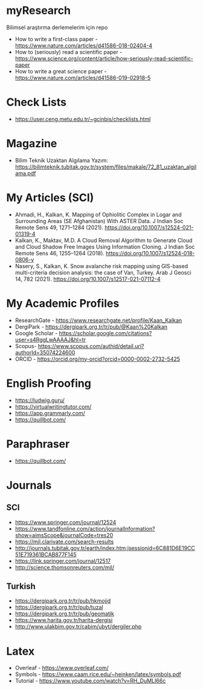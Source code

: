 # myResearch
Bilimsel araştırma derlemelerim için repo

* How to write a first-class paper - https://www.nature.com/articles/d41586-018-02404-4
* How to (seriously) read a scientific paper - https://www.science.org/content/article/how-seriously-read-scientific-paper
* How to write a great science paper - https://www.nature.com/articles/d41586-019-02918-5

# Check Lists
* https://user.ceng.metu.edu.tr/~gcinbis/checklists.html

# Magazine
* Bilim Teknik Uzaktan Algılama Yazım: https://bilimteknik.tubitak.gov.tr/system/files/makale/72_81_uzaktan_algilama.pdf

# My Articles (SCI)
* Ahmadi, H., Kalkan, K. Mapping of Ophiolitic Complex in Logar and Surrounding Areas (SE Afghanistan) With ASTER Data. J Indian Soc Remote Sens 49, 1271–1284 (2021). https://doi.org/10.1007/s12524-021-01319-4
* Kalkan, K., Maktav, M.D. A Cloud Removal Algorithm to Generate Cloud and Cloud Shadow Free Images Using Information Cloning. J Indian Soc Remote Sens 46, 1255–1264 (2018). https://doi.org/10.1007/s12524-018-0806-y
* Nasery, S., Kalkan, K. Snow avalanche risk mapping using GIS-based multi-criteria decision analysis: the case of Van, Turkey. Arab J Geosci 14, 782 (2021). https://doi.org/10.1007/s12517-021-07112-4

# My Academic Profiles
* ResearchGate - https://www.researchgate.net/profile/Kaan_Kalkan
* DergiPark - https://dergipark.org.tr/tr/pub/@Kaan%20Kalkan
* Google Scholar - https://scholar.google.com/citations?user=s4RggLwAAAAJ&hl=tr
* Scopus- https://www.scopus.com/authid/detail.uri?authorId=35074224600
* ORCID - https://orcid.org/my-orcid?orcid=0000-0002-2732-5425

# English Proofing

* https://ludwig.guru/
* https://virtualwritingtutor.com/
* https://app.grammarly.com/
* https://quillbot.com/

# Paraphraser
* https://quillbot.com/

# Journals

## SCI
* https://www.springer.com/journal/12524
* https://www.tandfonline.com/action/journalInformation?show=aimsScope&journalCode=tres20
* https://mjl.clarivate.com/search-results
* http://journals.tubitak.gov.tr/earth/index.htm;jsessionid=6C881D6E19CC51E719361BCAB877F145
* https://link.springer.com/journal/12517
* http://science.thomsonreuters.com/mjl/

## Turkish
* https://dergipark.org.tr/tr/pub/hkmojjd
* https://dergipark.org.tr/tr/pub/tuzal
* https://dergipark.org.tr/tr/pub/geomatik
* https://www.harita.gov.tr/harita-dergisi
* http://www.ulakbim.gov.tr/cabim/ubyt/dergiler.php

# Latex
* Overleaf - https://www.overleaf.com/
* Symbols - https://www.caam.rice.edu/~heinken/latex/symbols.pdf
* Tutorial - https://www.youtube.com/watch?v=RH_DuMLI66c

